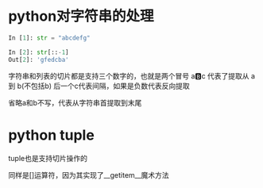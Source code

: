# python对字符串的处理

```python
In [1]: str = "abcdefg"

In [2]: str[::-1]
Out[2]: 'gfedcba'
```

字符串和列表的切片都是支持三个数字的，也就是两个冒号
a:b:c
代表了提取从 a 到 b(不包括b)
后一个c代表间隔，如果是负数代表反向提取

省略a和b不写，代表从字符串首提取到末尾


# python tuple

tuple也是支持切片操作的

同样是[]运算符，因为其实现了__getitem__魔术方法

